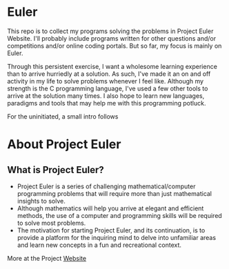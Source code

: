 Euler
=====

This repo is to collect my programs solving the problems in Project Euler Website. I'll probably include programs written for other questions and/or competitions and/or online coding portals. But so far, my focus is mainly on Euler.

Through this persistent exercise, I want a wholesome learning experience than to arrive hurriedly at a solution. As such, I've made it an on and off activity in my life to solve problems whenever I feel like. Although my strength is the C programming language, I've used a few other tools to arrive at the solution many times. I also hope to learn new languages, paradigms and tools that may help me with this programming potluck.

For the uninitiated, a small intro follows

About Project Euler
===================

What is Project Euler?
----------------------

* Project Euler is a series of challenging mathematical/computer programming problems that will require more than just mathematical insights to solve.
* Although mathematics will help you arrive at elegant and efficient methods, the use of a computer and programming skills will be required to solve most problems.
* The motivation for starting Project Euler, and its continuation, is to provide a platform for the inquiring mind to delve into unfamiliar areas and learn new concepts in a fun and recreational context.

More at the Project [Website](http://projecteuler.net "Project Euler")

